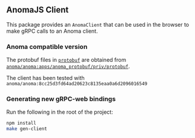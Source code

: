 ## AnomaJS Client

This package provides an `AnomaClient` that can be used in the browser to make
gRPC calls to an Anoma client.

### Anoma compatible version

The protobuf files in [`protobuf`](./protobuf) are obtained from [`anoma/anoma:apps/anoma_protobuf/priv/protobuf`](https://github.com/anoma/anoma/tree/8cc25d3fd64ad20623c8135eaa0a6d2096016549/apps/anoma_protobuf/priv/protobuf).

The client has been tested with `anoma/anoma:8cc25d3fd64ad20623c8135eaa0a6d2096016549`

### Generating new gRPC-web bindings

Run the following in the root of the project:

``` sh
npm install
make gen-client
```
